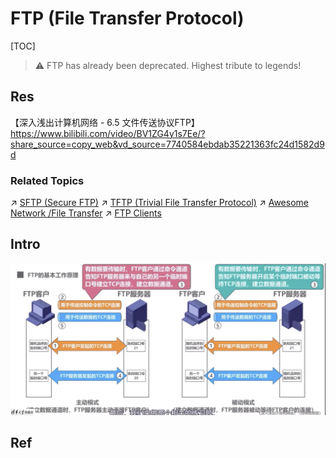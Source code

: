 # FTP (File Transfer Protocol)

[TOC]



> ⚠ FTP has already been deprecated.
> Highest tribute to legends!



## Res
【深入浅出计算机网络 - 6.5 文件传送协议FTP】 https://www.bilibili.com/video/BV1ZG4y1s7Ee/?share_source=copy_web&vd_source=7740584ebdab35221363fc24d1582d9d


### Related Topics
↗ [SFTP (Secure FTP)](../../../../../../CyberSecurity/Network%20Security/🏇%20Network%20Security%20Basics%20&%20Protocols/📱%20Application%20Layer%20Security%20Protocols/SSH%20(Secure%20SHell)/SSH%20Protocols/SFTP%20(Secure%20FTP).md)
↗ [TFTP (Trivial File Transfer Protocol)](TFTP%20(Trivial%20File%20Transfer%20Protocol).md)
↗ [Awesome Network /File Transfer](../../../../../🧰%20Generic%20Tools%20&%20Projects/🕶️%20Awesome%20List/📌%20Awesome%20Open%20Source%20CLI%20Software/Awesome%20Network.md#File%20Transfer)
↗ [FTP Clients](../../../../../🥷🏼%20Operating%20System%20(Engineering)/🐚%20Shell%20&%20Terminals%20(Console)/Terminal%20Emulators/Remote%20Terminal%20&%20Communications%20Programs/FTP%20Clients/FTP%20Clients.md)



## Intro
![](../../../../../../../Assets/Pics/Screenshot%202023-04-01%20at%205.38.47%20PM.png)



## Ref

